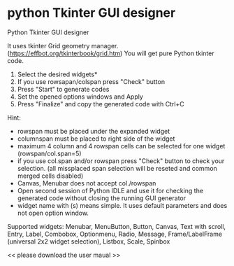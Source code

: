 # python Tkinter GUI designer
Python Tkinter GUI designer

It uses tkinter Grid geometry manager. (https://effbot.org/tkinterbook/grid.htm)
You will get pure Python tkinter code.

1. Select the desired widgets*
2. If you use rowsapan/colspan press "Check" button
3. Press "Start" to generate codes
4. Set the opened options windows and Apply
5. Press "Finalize" and copy the generated code with Ctrl+C

Hint:
- rowspan must be placed under the expanded widget
- columnspan must be placed to right side of the widget
- maximum 4 column and 4 rowspan cells can be selected for one widget 
  (rowspan/col.span=5)
- if you use col.span and/or rowspan press "Check" button to check your selection.
  (all missplaced span selection will be reseted and common merged cells disabled)
- Canvas, Menubar does not accept col./rowspan
- Open second session of Python IDLE and use it for checking the generated code
  without closing the running GUI generator
- widget name with (s) means simple. It uses default parameters and does not open
  option window.

Supported widgets: 
Menubar, MenuButton, Button, Canvas, Text with scroll, Entry, Label, Combobox, Optionmenu,
Radio, Message, Frame/LabelFrame (universal 2x2 widget selection), Listbox, Scale, Spinbox

<< please download the user maual >>
